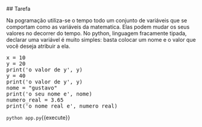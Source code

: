 ## Tarefa

Na pogramação utiliza-se o tempo todo um conjunto de variáveis
que se comportam como as variáveis da matematica. Elas podem mudar os seus valores no decorrer do tempo. No python, linguagem fracamente tipada, declarar uma variável é muito simples: basta colocar um nome e o valor que você deseja atribuir a ela. 

<pre class="file" data-filename="app.py" data-target="replace">
x = 10
y = 20
print('o valor de y', y)
y = 40
print('o valor de y', y)
nome = "gustavo"
print('o seu nome e', nome)
numero_real = 3.65
print('o nome real e', numero_real)
</pre>

`python app.py`{{execute}}

